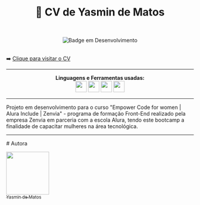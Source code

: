 <h1 align="center"> 📝 CV de Yasmin de Matos </h1>

<br>

<div style="display: inline_block" align="center">

![Badge em Desenvolvimento](http://img.shields.io/static/v1?label=STATUS&message=EM%20DESENVOLVIMENTO&color=GREEN&style=for-the-badge)</div>
<br>
➡️  [Clique para visitar o CV](https://yasmindematos.github.io/CV-Yasmin-de-Matos)
  
  <hr>
<div style="display: inline_block" align="center">  
<strong>Linguagens e Ferramentas usadas:</strong><br>
  <img width="30" src="https://cdn.jsdelivr.net/gh/devicons/devicon/icons/html5/html5-original.svg" />
  <img width="30" src="https://cdn.jsdelivr.net/gh/devicons/devicon/icons/css3/css3-original.svg" />
  <img width="30" src="https://cdn.jsdelivr.net/gh/devicons/devicon/icons/javascript/javascript-original.svg" />
  <img width="30" src="https://cdn.jsdelivr.net/gh/devicons/devicon/icons/vscode/vscode-original.svg" />
</div>
  



<hr>

Projeto em desenvolvimento para o curso "Empower Code for women | Alura Include | Zenvia" - programa de formação Front-End realizado pela empresa Zenvia em parceria com a escola Alura, tendo este bootcamp a finalidade de capacitar mulheres na área tecnológica.

<hr>
# Autora

[<img src="https://avatars.githubusercontent.com/u/98225965" width=115><br><sub>Yasmin de Matos</sub>](https://github.com/yasmindematos) 

